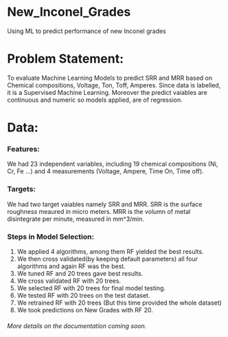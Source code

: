 # New_Inconel_Grades
Using ML to predict performance of new Inconel grades 

# Problem Statement:

To evaluate Machine Learning Models to predict SRR and MRR based on Chemical compositions, Voltage, Ton, Toff, Amperes. Since data is labelled, it is a Supervised Machine Learning. Moreover the predict vaiables are continuous and numeric so models applied, are of regression.

# Data:

### Features:
We had 23 independent variables, including 19 chemical compositions (Ni, Cr, Fe ...) and 4 measurements (Voltage, Ampere, Time On, Time off).

### Targets:
We had two target vaiables namely SRR and MRR.
SRR is the surface roughness meaured in micro meters.
MRR is the volumn of metal disintegrate per minute, measured in mm^3/min.


### Steps in Model Selection:

1) We applied 4 algorithms, among them RF yielded the best results.
2) We then cross validated(by keeping default parameters) all four algorithms and again RF was the best.
3) We tuned RF and 20 trees gave best results.
4) We cross validated RF with 20 trees.
5) We selected RF with 20 trees for final model testing.
6) We tested RF with 20 trees on the test dataset.
7) We retrained RF with 20 trees (But this time provided the whole dataset)
8) We took predictions on New Grades with RF 20.



###### More details on the documentation coming soon.
